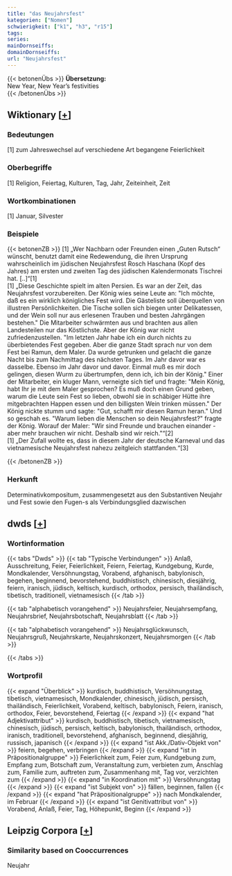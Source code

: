 ```yaml
---
title: "das Neujahrsfest"
kategorien: ["Nomen"]
schwierigkeit: ["k1", "h3", "r15"]
tags:
series:
mainDornseiffs:
domainDornseiffs:
url: "Neujahrsfest"
---
```


{{< betonenÜbs >}}
**Übersetzung:**  
New Year, New Year’s festivities  
{{< /betonenÜbs >}}

## Wiktionary [[+](https://de.wiktionary.org/wiki/Neujahrsfest)]

### Bedeutungen
[1] zum Jahreswechsel auf verschiedene Art begangene Feierlichkeit  

### Oberbegriffe
[1] Religion, Feiertag, Kulturen, Tag, Jahr, Zeiteinheit, Zeit  

### Wortkombinationen
[1] Januar, Silvester  

### Beispiele
{{< betonenZB >}}
[1] „Wer Nachbarn oder Freunden einen „Guten Rutsch“ wünscht, benutzt damit eine Redewendung, die ihren Ursprung wahrscheinlich im jüdischen Neujahrsfest Rosch Haschana (Kopf des Jahres) am ersten und zweiten Tag des jüdischen Kalendermonats Tischrei hat. [..]“[1]  
[1] „Diese Geschichte spielt im alten Persien. Es war an der Zeit, das Neujahrsfest vorzubereiten. Der König wies seine Leute an: "Ich möchte, daß es ein wirklich königliches Fest wird. Die Gästeliste soll überquellen von illustren Persönlichkeiten. Die Tische sollen sich biegen unter Delikatessen, und der Wein soll nur aus erlesenen Trauben und besten Jahrgängen bestehen." Die Mitarbeiter schwärmten aus und brachten aus allen Landesteilen nur das Köstlichste. Aber der König war nicht zufriedenzustellen. "Im letzten Jahr habe ich ein durch nichts zu überbietendes Fest gegeben. Aber die ganze Stadt sprach nur von dem Fest bei Ramun, dem Maler. Da wurde getrunken und gelacht die ganze Nacht bis zum Nachmittag des nächsten Tages. Im Jahr davor war es dasselbe. Ebenso im Jahr davor und davor. Einmal muß es mir doch gelingen, diesen Wurm zu übertrumpfen, denn ich, ich bin der König." Einer der Mitarbeiter, ein kluger Mann, verneigte sich tief und fragte: "Mein König, habt Ihr je mit dem Maler gesprochen? Es muß doch einen Grund geben, warum die Leute sein Fest so lieben, obwohl sie in schäbiger Hütte ihre mitgebrachten Happen essen und den billigsten Wein trinken müssen." Der König nickte stumm und sagte: "Gut, schafft mir diesen Ramun heran." Und so geschah es. "Warum lieben die Menschen so dein Neujahrsfest?" fragte der König. Worauf der Maler: "Wir sind Freunde und brauchen einander - aber mehr brauchen wir nicht. Deshalb sind wir reich."“[2]  
[1] „Der Zufall wollte es, dass in diesem Jahr der deutsche Karneval und das vietnamesische Neujahrsfest nahezu zeitgleich stattfanden.“[3]  

{{< /betonenZB >}}
### Herkunft
Determinativkompositum, zusammengesetzt aus den Substantiven Neujahr und Fest sowie den Fugen-s als Verbindungsglied dazwischen  



## dwds [[+](https://www.dwds.de/wb/Neujahrsfest)]

### Wortinformation
{{< tabs "Dwds" >}}
{{< tab "Typische Verbindungen" >}}
Anlaß, Ausschreitung, Feier, Feierlichkeit, Feiern, Feiertag, Kundgebung, Kurde, Mondkalender, Versöhnungstag, Vorabend, afghanisch, babylonisch, begehen, beginnend, bevorstehend, buddhistisch, chinesisch, diesjährig, feiern, iranisch, jüdisch, keltisch, kurdisch, orthodox, persisch, thailändisch, tibetisch, traditionell, vietnamesisch
{{< /tab >}}

{{< tab "alphabetisch vorangehend" >}}
Neujahrsfeier, Neujahrsempfang, Neujahrsbrief, Neujahrsbotschaft, Neujahrsblatt
{{< /tab >}}

{{< tab "alphabetisch vorangehend" >}}
Neujahrsglückwunsch, Neujahrsgruß, Neujahrskarte, Neujahrskonzert, Neujahrsmorgen
{{< /tab >}}

{{< /tabs >}}

### Wortprofil
{{< expand "Überblick" >}} kurdisch, buddhistisch, Versöhnungstag, tibetisch, vietnamesisch, Mondkalender, chinesisch, jüdisch, persisch, thailändisch, Feierlichkeit, Vorabend, keltisch, babylonisch, Feiern, iranisch, orthodox, Feier, bevorstehend, Feiertag {{< /expand >}}
{{< expand "hat Adjektivattribut" >}} kurdisch, buddhistisch, tibetisch, vietnamesisch, chinesisch, jüdisch, persisch, keltisch, babylonisch, thailändisch, orthodox, iranisch, traditionell, bevorstehend, afghanisch, beginnend, diesjährig, russisch, japanisch {{< /expand >}}
{{< expand "ist Akk./Dativ-Objekt von" >}} feiern, begehen, verbringen {{< /expand >}}
{{< expand "ist in Präpositionalgruppe" >}} Feierlichkeit zum, Feier zum, Kundgebung zum, Empfang zum, Botschaft zum, Veranstaltung zum, verbieten zum, Anschlag zum, Familie zum, auftreten zum, Zusammenhang mit, Tag vor, verzichten zum {{< /expand >}}
{{< expand "in Koordination mit" >}} Versöhnungstag {{< /expand >}}
{{< expand "ist Subjekt von" >}} fällen, beginnen, fallen {{< /expand >}}
{{< expand "hat Präpositionalgruppe" >}} nach Mondkalender, im Februar {{< /expand >}}
{{< expand "ist Genitivattribut von" >}} Vorabend, Anlaß, Feier, Tag, Höhepunkt, Beginn {{< /expand >}}

## Leipzig Corpora [[+](https://corpora.uni-leipzig.de/en/res?word=Neujahrsfest&corpusId=deu_newscrawl-public_2018)]


### Similarity based on Cooccurrences
Neujahr

